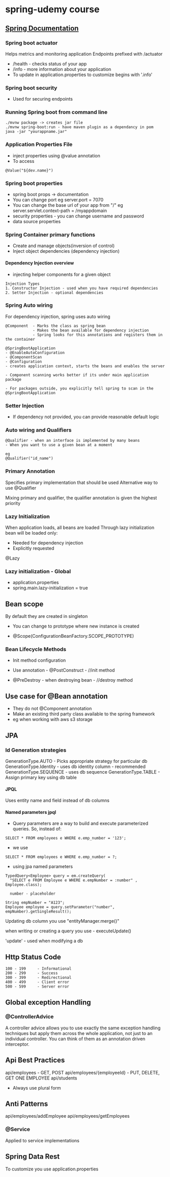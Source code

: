 # spring-udemy course

## [Spring Documentation](http://www.spring.io)

### Spring boot actuator

Helps metrics and monitoring application
Endpoints prefixed with /actuator

- /health - checks status of your app
- /info - more information about your application
- To update in application.properties to customize begins with '.info'

### Spring boot security

- Used for securing endpoints

### Running Spring boot from command line

```dbn-psql
./mvnw package -> creates jar file
./mvnw spring-boot:run - have maven plugin as a dependancy in pom
java -jar "yourappname.jar"
```

### Application Properties File

- inject properties using @value annotation
- To access

```dbn-psql
@Value("${dev.name}")
```

### Spring boot properties

- spring boot props -> documentation
- You can change port eg server.port = 7070
- You can change the base url of your app from "/" eg server.servlet.context-path = /myappdomain
- security properties - you can change username and password
- data source properties

### Spring Container primary functions

- Create and manage objects(inversion of control)
- Inject object dependencies (dependency injection)

#### Dependency Injection overview

- injecting helper components for a given object

```
Injection Types
1. Constructor Injection - used when you have required dependencies
2. Setter Injection - optional dependencies
```

### Spring Auto wiring

For dependency injection, spring uses auto wiring

```
@Component  - Marks the class as spring bean
            - Makes the bean available for dependency injection
            - Spring looks for this annotations and registers them in the container

```

```
@SpringBootApplication
- @EnableAutoConfiguration
- @ComponentScan
- @Configuration
- creates application context, starts the beans and enables the server

- Component scanning works better if its under main application package

- For packages outside, you explicitly tell spring to scan in the @SpringBootApplication

```

### Setter Injection

- If dependency not provided, you can provide reasonable default logic

### Auto wiring and Qualifiers

```
@Qualifier - when an interface is implemented by many beans
- When you want to use a given bean at a moment

eg
@Qualifier("id_name")
```

### Primary Annotation

Specifies primary implementation that should be used
Alternative way to use @Qualifier

Mixing primary and qualifier, the qualifier annotation is given the highest priority

### Lazy Initialization

When application loads, all beans are loaded
Through lazy initialization bean will be loaded only:

- Needed for dependency injection
- Explicitly requested

@Lazy


### Lazy initialization - Global
- application.properties
- spring.main.lazy-initialization = true

## Bean scope
By default they are created in singleton

- You can change to prototype where new instance is created

- @Scope(ConfigurationBeanFactory.SCOPE_PROTOTYPE)

### Bean Lifecycle Methods

- Init method configuration
- Use annotation - @PostConstruct  - //init method

- @PreDestroy - when destroying bean - //destroy method

## Use case for @Bean annotation
- They do not @Component annotation
- Make an existing third party class available to the spring framework
- eg when working with aws s3 storage

## JPA
### Id Generation strategies
GenerationType.AUTO  - Picks appropriate strategy for particular db
GenerationType.Identity  - uses db identity column - recommended
GenerationType.SEQUENCE  - uses db sequence
GenerationType.TABLE  - Assign primary key using db table

#### JPQL
Uses entity name and field instead of db columns

#### Named parameters jpql
- Query parameters are a way to build and execute parameterized queries. So, instead of:

```
SELECT * FROM employees e WHERE e.emp_number = '123';
```

- we use

```
SELECT * FROM employees e WHERE e.emp_number = ?;

```

- using jpa named parameters

```
TypedQuery<Employee> query = em.createQuery(
  "SELECT e FROM Employee e WHERE e.empNumber = :number" , Employee.class);

  number - placeholder

String empNumber = "A123";
Employee employee = query.setParameter("number", empNumber).getSingleResult();
```

Updating db column you use "entityManager.merge()"

when writing or creating a query you use  - executeUpdate()

'update' - used when modifying a db

## Http Status Code
```
100 - 199     - Informational
200 - 299     - Success
300 - 399     - Redirectional
400 - 499     - Client error
500 - 599     - Server error
```

## Global exception Handling
### @ControllerAdvice
A controller advice allows you to use exactly the same exception handling techniques but apply them across the whole application, not just to an individual controller. You can think of them as an annotation driven interceptor.

## Api Best Practices
api/employees - GET, POST
api/employees/{employeeId} - PUT, DELETE, GET ONE EMPLOYEE
api/students
 - Always use plural form

 ## Anti Patterns
 api/employees/addEmployee
 api/employees/getEmployees

 ### @Service
 Applied to service implementations
 
 ## Spring Data Rest
 To customize you use application.properties